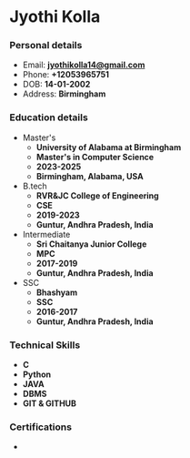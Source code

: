 # Jyothi Kolla
### Personal details
- Email: **jyothikolla14@gmail.com**
- Phone: **+12053965751**
- DOB: **14-01-2002**
- Address: **Birmingham**
### Education details
- Master's
  - **University of Alabama at Birmingham**
  - **Master's in Computer Science**
  - **2023-2025**
  - **Birmingham, Alabama, USA**
- B.tech
  - **RVR&JC College of Engineering**
  - **CSE**
  - **2019-2023**
  - **Guntur, Andhra Pradesh, India**
- Intermediate
  - **Sri Chaitanya Junior College**
  - **MPC**
  - **2017-2019**
  - **Guntur, Andhra Pradesh, India**
- SSC
  - **Bhashyam**
  - **SSC**
  - **2016-2017**
  - **Guntur, Andhra Pradesh, India**
### Technical Skills
- **C**
- **Python**
- **JAVA**
- **DBMS**
- **GIT & GITHUB**
### Certifications
-  
